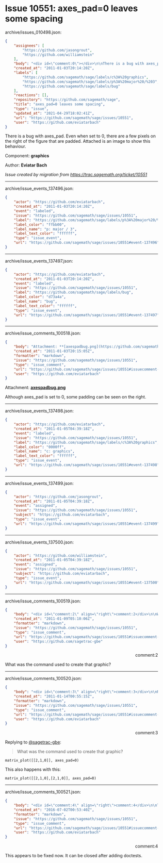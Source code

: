 # Issue 10551: axes_pad=0 leaves some spacing

archive/issues_010498.json:
```json
{
    "assignees": [
        "https://github.com/jasongrout",
        "https://github.com/williamstein"
    ],
    "body": "<div id=\"comment:0\"></div>\n\nThere is a bug with axes_pad. Even when set to 0, there are a few pixels on the right of the figure that are padded. Attached is an image to show this behaviour.\n\nComponent: **graphics**\n\nAuthor: **Eviatar Bach**\n\n_Issue created by migration from https://trac.sagemath.org/ticket/10551_\n\n",
    "created_at": "2011-01-03T20:14:20Z",
    "labels": [
        "https://github.com/sagemath/sage/labels/c%3A%20graphics",
        "https://github.com/sagemath/sage/labels/p%3A%20major%20/%203",
        "https://github.com/sagemath/sage/labels/bug"
    ],
    "reactions": [],
    "repository": "https://github.com/sagemath/sage",
    "title": "axes_pad=0 leaves some spacing",
    "type": "issue",
    "updated_at": "2021-04-29T18:02:41Z",
    "url": "https://github.com/sagemath/sage/issues/10551",
    "user": "https://github.com/eviatarbach"
}
```
<div id="comment:0"></div>

There is a bug with axes_pad. Even when set to 0, there are a few pixels on the right of the figure that are padded. Attached is an image to show this behaviour.

Component: **graphics**

Author: **Eviatar Bach**

_Issue created by migration from https://trac.sagemath.org/ticket/10551_





---

archive/issue_events_137496.json:
```json
{
    "actor": "https://github.com/eviatarbach",
    "created_at": "2011-01-03T20:14:20Z",
    "event": "labeled",
    "issue": "https://github.com/sagemath/sage/issues/10551",
    "label": "https://github.com/sagemath/sage/labels/p%3A%20major%20/%203",
    "label_color": "ffbb00",
    "label_name": "p: major / 3",
    "label_text_color": "ffffff",
    "type": "issue_event",
    "url": "https://github.com/sagemath/sage/issues/10551#event-137496"
}
```



---

archive/issue_events_137497.json:
```json
{
    "actor": "https://github.com/eviatarbach",
    "created_at": "2011-01-03T20:14:20Z",
    "event": "labeled",
    "issue": "https://github.com/sagemath/sage/issues/10551",
    "label": "https://github.com/sagemath/sage/labels/bug",
    "label_color": "d73a4a",
    "label_name": "bug",
    "label_text_color": "ffffff",
    "type": "issue_event",
    "url": "https://github.com/sagemath/sage/issues/10551#event-137497"
}
```



---

archive/issue_comments_100518.json:
```json
{
    "body": "Attachment: **[axespadbug.png](https://github.com/sagemath/sage/files/ticket10551/axespadbug.png)**\n\nAlthough axes_pad is set to 0, some padding can be seen on the right.",
    "created_at": "2011-01-03T20:15:05Z",
    "formatter": "markdown",
    "issue": "https://github.com/sagemath/sage/issues/10551",
    "type": "issue_comment",
    "url": "https://github.com/sagemath/sage/issues/10551#issuecomment-100518",
    "user": "https://github.com/eviatarbach"
}
```

Attachment: **[axespadbug.png](https://github.com/sagemath/sage/files/ticket10551/axespadbug.png)**

Although axes_pad is set to 0, some padding can be seen on the right.



---

archive/issue_events_137498.json:
```json
{
    "actor": "https://github.com/eviatarbach",
    "created_at": "2011-01-05T04:39:18Z",
    "event": "labeled",
    "issue": "https://github.com/sagemath/sage/issues/10551",
    "label": "https://github.com/sagemath/sage/labels/c%3A%20graphics",
    "label_color": "0000ff",
    "label_name": "c: graphics",
    "label_text_color": "ffffff",
    "type": "issue_event",
    "url": "https://github.com/sagemath/sage/issues/10551#event-137498"
}
```



---

archive/issue_events_137499.json:
```json
{
    "actor": "https://github.com/jasongrout",
    "created_at": "2011-01-05T04:39:18Z",
    "event": "assigned",
    "issue": "https://github.com/sagemath/sage/issues/10551",
    "subject": "https://github.com/eviatarbach",
    "type": "issue_event",
    "url": "https://github.com/sagemath/sage/issues/10551#event-137499"
}
```



---

archive/issue_events_137500.json:
```json
{
    "actor": "https://github.com/williamstein",
    "created_at": "2011-01-05T04:39:18Z",
    "event": "assigned",
    "issue": "https://github.com/sagemath/sage/issues/10551",
    "subject": "https://github.com/eviatarbach",
    "type": "issue_event",
    "url": "https://github.com/sagemath/sage/issues/10551#event-137500"
}
```



---

archive/issue_comments_100519.json:
```json
{
    "body": "<div id=\"comment:2\" align=\"right\">comment:2</div>\n\nWhat was the command used to create that graphic?",
    "created_at": "2011-01-09T05:10:06Z",
    "formatter": "markdown",
    "issue": "https://github.com/sagemath/sage/issues/10551",
    "type": "issue_comment",
    "url": "https://github.com/sagemath/sage/issues/10551#issuecomment-100519",
    "user": "https://github.com/sagetrac-gbe"
}
```

<div id="comment:2" align="right">comment:2</div>

What was the command used to create that graphic?



---

archive/issue_comments_100520.json:
```json
{
    "body": "<div id=\"comment:3\" align=\"right\">comment:3</div>\n\nReplying to [@sagetrac-gbe](#comment%3A2):\n> What was the command used to create that graphic?\n\n```\nmatrix_plot([[2,1,0]], axes_pad=0)\n```\n\nThis also happens with this:\n\n```\nmatrix_plot([[2,1,0],[2,1,0]], axes_pad=0)\n```",
    "created_at": "2011-01-14T00:55:15Z",
    "formatter": "markdown",
    "issue": "https://github.com/sagemath/sage/issues/10551",
    "type": "issue_comment",
    "url": "https://github.com/sagemath/sage/issues/10551#issuecomment-100520",
    "user": "https://github.com/eviatarbach"
}
```

<div id="comment:3" align="right">comment:3</div>

Replying to [@sagetrac-gbe](#comment%3A2):
> What was the command used to create that graphic?

```
matrix_plot([[2,1,0]], axes_pad=0)
```

This also happens with this:

```
matrix_plot([[2,1,0],[2,1,0]], axes_pad=0)
```



---

archive/issue_comments_100521.json:
```json
{
    "body": "<div id=\"comment:4\" align=\"right\">comment:4</div>\n\nThis appears to be fixed now. It can be closed after adding doctests.",
    "created_at": "2016-07-02T00:53:40Z",
    "formatter": "markdown",
    "issue": "https://github.com/sagemath/sage/issues/10551",
    "type": "issue_comment",
    "url": "https://github.com/sagemath/sage/issues/10551#issuecomment-100521",
    "user": "https://github.com/eviatarbach"
}
```

<div id="comment:4" align="right">comment:4</div>

This appears to be fixed now. It can be closed after adding doctests.

